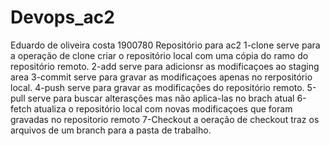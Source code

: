 ﻿# Devops_ac2
Eduardo de oliveira costa 1900780
Repositório para ac2
1-clone serve para a operação de clone criar o repositório local com uma cópia do ramo do repositório remoto.
2-add serve para adicionsr as modificaçoes ao staging area
3-commit serve para gravar as modificaçoes apenas no rerpositório local.
4-push serve para gravar as modificações do repositório remoto.
5-pull serve para buscar alterasções mas não aplica-las no brach atual
6-fetch atualiza o repositório local com novas modificaçoes que foram gravadas no repositorio remoto
7-Checkout a oeração de checkout traz os arquivos de um branch para a pasta de trabalho.